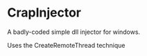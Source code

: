 # CrapInjector
A badly-coded simple dll injector for windows.

Uses the CreateRemoteThread technique
